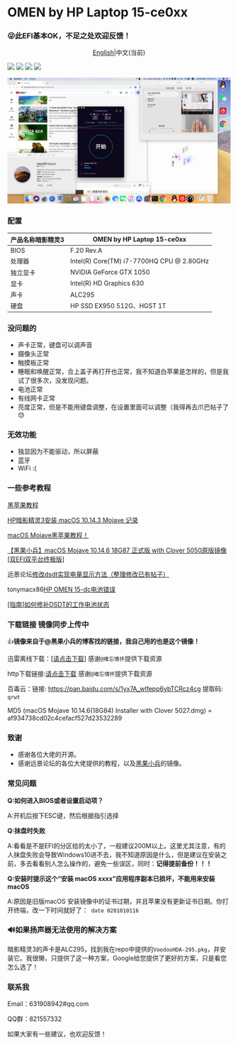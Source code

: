 # OMEN by HP Laptop 15-ce0xx

### 😜此EFI基本OK，不足之处欢迎反馈！

<p><center><a href="https://github.com/bessyjl/HP-OMEN-3-Hackintosh">English</a>|中文(当前)</center></p>

[![](https://img.shields.io/badge/License-GPL--3.0-brightgreen.svg)](https://github.com/bessyjl/HP-OMEN-3-Hackintosh/blob/master/LICENSE)
[![](https://img.shields.io/badge/platform-markdown-blue.svg)](https://shields.io/category/chat)
[![](https://img.shields.io/badge/%E5%8D%9A%E5%AE%A2-%E6%AC%A2%E8%BF%8E%E8%AE%BF%E9%97%AE-orange.svg)](https://52bess.com/)
[![](https://img.shields.io/badge/%E5%BE%AE%E4%BF%A1%E5%85%AC%E4%BC%97%E5%8F%B7-%E7%88%AA%E5%93%87%E6%B4%BE%E7%94%9F-lightgrey.svg)]()

![](images/img01.jpg)

### 配置

| 产品名称暗影精灵3 | OMEN by HP Laptop 15-ce0xx                |
| ----------------- | ----------------------------------------- |
| BIOS              | F.20 Rev.A                                |
| 处理器            | Intel(R) Core(TM) i7-7700HQ CPU @ 2.80GHz |
| 独立显卡          | NVIDIA GeForce GTX 1050                   |
| 显卡              | Intel(R) HD Graphics 630                  |
| 声卡              | ALC295                                    |
| 硬盘              | HP SSD EX950 512G、HGST 1T                |

### 没问题的

- 声卡正常，键盘可以调声音
- 摄像头正常
- 触摸板正常
- 睡眠和唤醒正常，合上盖子再打开也正常，我不知道白苹果是怎样的，但是我试了很多次，没发现问题。
- 电池正常
- 有线网卡正常
- 亮度正常，但是不能用键盘调整，在设置里面可以调整（我得再去爪巴帖子了😓

### 无效功能

- 独显因为不能驱动，所以屏蔽
- 蓝牙
- WiFi  :(

### 一些参考教程

[黑苹果教程](https://hexo.52bess.com/clover.html)

[HP暗影精灵3安装 macOS 10.14.3 Mojave 记录](https://mp.weixin.qq.com/s/oPAwyR9WafBcg0N-raPWYw)

[macOS Mojave黑苹果教程！](https://mp.weixin.qq.com/s/st7feN-yHfDcvCEngvbIEw)

[【黑果小兵】macOS Mojave 10.14.6 18G87 正式版 with Clover 5050原版镜像[双EFI双平台终极版]](https://blog.daliansky.net/macOS-Mojave-10.14.6-18G87-Release-version-with-Clover-5033-original-image.html)

远景论坛[修改dsdt实现电量显示方法（整理修改已有帖子）](http://bbs.pcbeta.com/viewthread-1778499-1-1.html)

tonymacx86[HP OMEN 15-dc电池错误](https://www.tonymacx86.com/threads/solved-hp-omen-15-dc-battery-error.263814/#post-1841023)

[[指南]如何修补DSDT的工作电池状态](https://www.tonymacx86.com/threads/guide-how-to-patch-dsdt-for-working-battery-status.116102/)

### 下载链接 镜像同步上传中

👍**镜像来自于@黑果小兵的博客找的链接，我自己用的也是这个镜像！**

迅雷离线下载：[[请点击下载](https://mirrors.dtops.cc/iso/MacOS/10.14/daliansky_macos/macOS%20Mojave%2010.14.6%2818G84%29%20Installer%20with%20Clover%205027.dmg)] 感谢`@难忘情怀`提供下载资源

http下载链接:[请点击下载](https://mirrors.dtops.cc/iso/MacOS/daliansky_macos/) 感谢`@难忘情怀`提供下载资源

百毒云：链接: <https://pan.baidu.com/s/1yx7A_wlfepp6ybTCRcz4cg> 提取码: `qrwt`

MD5 (macOS Mojave 10.14.6(18G84) Installer with Clover 5027.dmg) = af934738cd02c4cefacf527d23532289

### 致谢

- 感谢各位大佬的开源。
- 感谢远景论坛的各位大佬提供的教程，以及[黑果小兵](https://github.com/daliansky)的镜像。

### 常见问题

**Q:如何进入BIOS或者设置启动项？**

A:开机后按下ESC键，然后根据指引选择

**Q:抹盘时失败**

A:看看是不是EFI的分区给的太小了，一般建议200M以上。这里尤其注意，有的人抹盘失败会导致Windows10进不去，我不知道原因是什么，但是建议在安装之前，多去看看别人怎么操作的，避免一些误区，同时：**记得提前备份！！！**

**Q:安装时提示这个“安装 macOS xxxx”应用程序副本已损坏，不能用来安装macOS**

A:原因是旧版macOS 安装镜像中的证书过期，并且苹果没有更新证书日期。你打开终端，改一下时间就好了：` date 0201010116`

### 🔊如果扬声器无法使用的解决方案

暗影精灵3的声卡是ALC295，找到我在repo中提供的`VoodooHDA-295.pkg`，并安装它。我很懒，只提供了这一种方案，Google给您提供了更好的方案，只是看您怎么选了！

### 联系我

Email：631908942#qq.com

QQ群：821557332

如果大家有一些建议，也欢迎反馈！